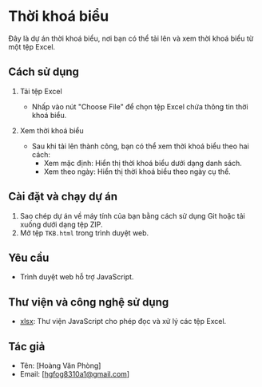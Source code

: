 # Thời khoá biểu

Đây là dự án thời khoá biểu, nơi bạn có thể tải lên và xem thời khoá biểu từ một tệp Excel.

## Cách sử dụng

1. Tải tệp Excel
   - Nhấp vào nút "Choose File" để chọn tệp Excel chứa thông tin thời khoá biểu.

2. Xem thời khoá biểu
   - Sau khi tải lên thành công, bạn có thể xem thời khoá biểu theo hai cách:
     - Xem mặc định: Hiển thị thời khoá biểu dưới dạng danh sách.
     - Xem theo ngày: Hiển thị thời khoá biểu theo ngày cụ thể.

## Cài đặt và chạy dự án

1. Sao chép dự án về máy tính của bạn bằng cách sử dụng Git hoặc tải xuống dưới dạng tệp ZIP.
2. Mở tệp `TKB.html` trong trình duyệt web.

## Yêu cầu

- Trình duyệt web hỗ trợ JavaScript.

## Thư viện và công nghệ sử dụng

- [xlsx](https://github.com/SheetJS/sheetjs): Thư viện JavaScript cho phép đọc và xử lý các tệp Excel.


## Tác giả

- Tên: [Hoàng Văn Phòng]
- Email: [hgfog8310a1@gmail.com]
